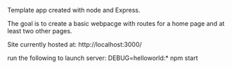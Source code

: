 Template app created with node and Express. 

The goal is to create a basic webpacge with routes for a home page and at least two other pages. 

Site currently hosted at: 
http://localhost:3000/

run the following to launch server:
DEBUG=helloworld:* npm start   